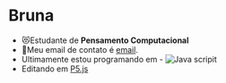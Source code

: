 # Bruna
- :heart_eyes_cat:Estudante de **Pensamento Computacional**
- :hugs:Meu email de contato é [email](bruna.lais.rodrigues@escola.pr.gov.br).
-  Ultimamente estou programando em - ![Java scripit](https://img.shields.io/badge/JavaScript-323330?style=for-the-badge&logo=javascript&logoColor=F7DF1E)
-  Editando em [P5.js](https://editor.p5js.org/)
